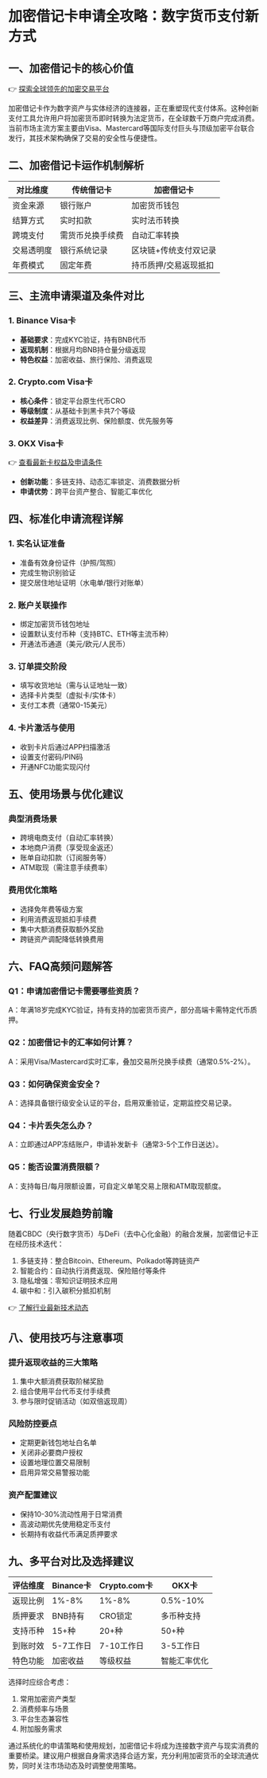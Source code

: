 # 加密借记卡申请全攻略：数字货币支付新方式

## 一、加密借记卡的核心价值
👉 [探索全球领先的加密交易平台](https://bit.ly/okx_welcome)

加密借记卡作为数字资产与实体经济的连接器，正在重塑现代支付体系。这种创新支付工具允许用户将加密货币即时转换为法定货币，在全球数千万商户完成消费。当前市场主流方案主要由Visa、Mastercard等国际支付巨头与顶级加密平台联合发行，其技术架构确保了交易的安全性与便捷性。

## 二、加密借记卡运作机制解析

| 对比维度       | 传统借记卡          | 加密借记卡                  |
|----------------|---------------------|-----------------------------|
| 资金来源       | 银行账户            | 加密货币钱包                |
| 结算方式       | 实时扣款            | 实时法币转换                |
| 跨境支付       | 需货币兑换手续费    | 自动汇率转换                |
| 交易透明度     | 银行系统记录        | 区块链+传统支付双记录       |
| 年费模式       | 固定年费            | 持币质押/交易返现抵扣       |

## 三、主流申请渠道及条件对比

### 1. Binance Visa卡
- **基础要求**：完成KYC验证，持有BNB代币
- **返现机制**：根据月均BNB持仓量分级返现
- **特色权益**：加密收益、旅行保险、消费返现

### 2. Crypto.com Visa卡
- **核心条件**：锁定平台原生代币CRO
- **等级制度**：从基础卡到黑卡共7个等级
- **权益差异**：消费返现比例、保险额度、优先服务等

### 3. OKX Visa卡
👉 [查看最新卡权益及申请条件](https://bit.ly/okx_welcome)
- **创新功能**：多链支持、动态汇率锁定、消费数据分析
- **申请优势**：跨平台资产整合、智能汇率优化

## 四、标准化申请流程详解

### 1. 实名认证准备
- 准备有效身份证件（护照/驾照）
- 完成生物识别验证
- 提交居住地址证明（水电单/银行对账单）

### 2. 账户关联操作
- 绑定加密货币钱包地址
- 设置默认支付币种（支持BTC、ETH等主流币种）
- 开通法币通道（美元/欧元/人民币）

### 3. 订单提交阶段
- 填写收货地址（需与认证地址一致）
- 选择卡片类型（虚拟卡/实体卡）
- 支付工本费（通常0-15美元）

### 4. 卡片激活与使用
- 收到卡片后通过APP扫描激活
- 设置支付密码/PIN码
- 开通NFC功能实现闪付

## 五、使用场景与优化建议

### 典型消费场景
- 跨境电商支付（自动汇率转换）
- 本地商户消费（享受现金返还）
- 账单自动扣款（订阅服务等）
- ATM取现（需注意手续费率）

### 费用优化策略
- 选择免年费等级方案
- 利用消费返现抵扣手续费
- 集中大额消费获取额外奖励
- 跨链资产调配降低转换费用

## 六、FAQ高频问题解答

### Q1：申请加密借记卡需要哪些资质？
A：年满18岁完成KYC验证，持有支持的加密货币资产，部分高端卡需特定代币质押。

### Q2：加密借记卡的汇率如何计算？
A：采用Visa/Mastercard实时汇率，叠加交易所兑换手续费（通常0.5%-2%）。

### Q3：如何确保资金安全？
A：选择具备银行级安全认证的平台，启用双重验证，定期监控交易记录。

### Q4：卡片丢失怎么办？
A：立即通过APP冻结账户，申请补发新卡（通常3-5个工作日送达）。

### Q5：能否设置消费限额？
A：支持每日/每月限额设置，可自定义单笔交易上限和ATM取现额度。

## 七、行业发展趋势前瞻

随着CBDC（央行数字货币）与DeFi（去中心化金融）的融合发展，加密借记卡正在经历技术迭代：
1. 多链支持：整合Bitcoin、Ethereum、Polkadot等跨链资产
2. 智能合约：自动执行消费返现、保险赔付等条件
3. 隐私增强：零知识证明技术应用
4. 碳中和：引入碳积分抵扣机制

👉 [了解行业最新技术动态](https://bit.ly/okx_welcome)

## 八、使用技巧与注意事项

### 提升返现收益的三大策略
1. 集中大额消费获取阶梯奖励
2. 组合使用平台代币支付手续费
3. 参与限时促销活动（如双倍返现周）

### 风险防控要点
- 定期更新钱包地址白名单
- 关闭非必要商户授权
- 设置地理位置交易限制
- 启用异常交易警报功能

### 资产配置建议
- 保持10-30%流动性用于日常消费
- 高波动期优先使用稳定币支付
- 长期持有收益代币满足质押要求

## 九、多平台对比及选择建议

| 评估维度       | Binance卡       | Crypto.com卡  | OKX卡           |
|----------------|----------------|---------------|-----------------|
| 返现比例       | 1%-8%          | 1%-8%         | 0.5%-10%        |
| 质押要求       | BNB持有        | CRO锁定       | 多币种支持      |
| 支持币种       | 15+种          | 20+种         | 50+种           |
| 到账时效       | 5-7工作日      | 7-10工作日    | 3-5工作日       |
| 特色功能       | 加密收益       | 等级权益      | 智能汇率优化    |

选择时应综合考虑：
1. 常用加密资产类型
2. 消费频率与场景
3. 平台生态兼容性
4. 附加服务需求

通过系统化的申请策略和使用规划，加密借记卡将成为连接数字资产与现实消费的重要桥梁。建议用户根据自身需求选择合适方案，充分利用加密货币的全球流通优势，同时关注市场动态及时调整使用策略。